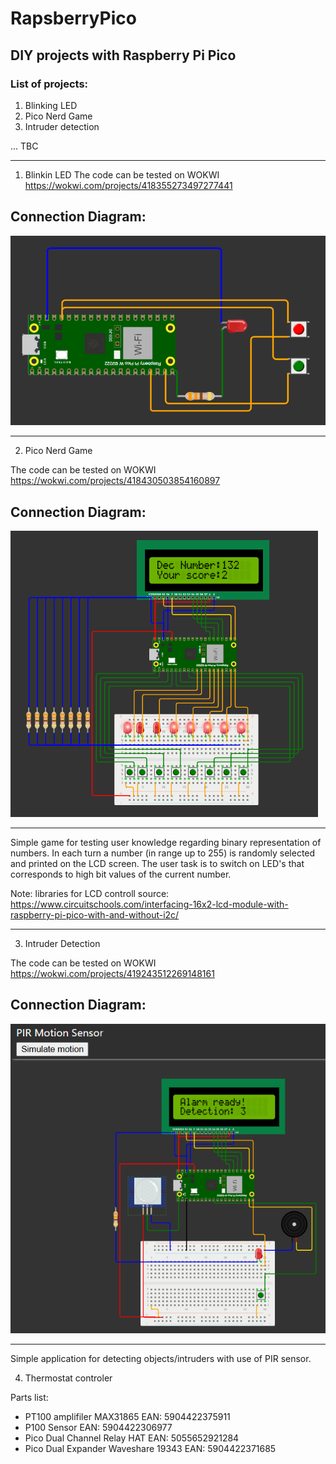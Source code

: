 # RapsberryPico
## DIY projects with Raspberry Pi Pico

### List of projects:

 1. Blinking LED
 2. Pico Nerd Game
 3. Intruder detection

... TBC


---
 1. Blinkin LED
The code can be tested on WOKWI https://wokwi.com/projects/418355273497277441

Connection Diagram:
---
 ![schema](img/blinking_led_schema.png)

---

 2. Pico Nerd Game

 The code can be tested on WOKWI https://wokwi.com/projects/418430503854160897

 Connection Diagram: 
 ---
 ![schema](img/nerd_game_schema.png)

---
 Simple game for testing user knowledge regarding binary representation of numbers.
 In each turn a number (in range up to 255) is randomly selected and printed on the LCD screen. 
 The user task is to switch on LED's that corresponds to high bit values of the current number.

 Note: libraries for LCD controll source: https://www.circuitschools.com/interfacing-16x2-lcd-module-with-raspberry-pi-pico-with-and-without-i2c/ 

---

 3. Intruder Detection

 The code can be tested on WOKWI https://wokwi.com/projects/419243512269148161

 Connection Diagram: 
 ---
 ![schema](img/intruder_detect_schema.png)

---
 Simple application for detecting objects/intruders with use of PIR sensor.

 4. Thermostat controler

 Parts list:

 - PT100 amplifiler MAX31865 EAN: 5904422375911
 - P100 Sensor EAN: 5904422306977
 - Pico Dual Channel Relay HAT  EAN: 5055652921284
 - Pico Dual Expander Waveshare 19343 EAN: 5904422371685
 
